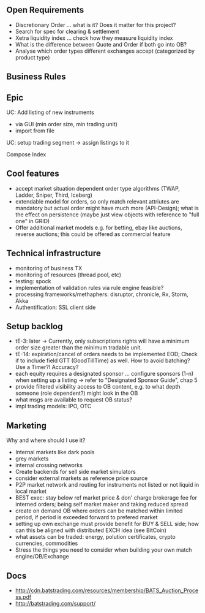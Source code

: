 Open Requirements
-----------------
- Discretionary Order ... what is it? Does it matter for this project?
- Search for spec for clearing & settlement
- Xetra liquidity index ... check how they measure liquidity index
- What is the difference between Quote and Order if both go into OB?
- Analyse which order types different exchanges accept (categorized by product type)

Business Rules
---------------


Epic
----
UC: Add listing of new instruments
- via GUI (min order size, min trading unit)
- import from file

UC: setup trading segment -> assign listings to it

Compose Index

Cool features
-------------
- accept market situation dependent order type algorithms (TWAP, Ladder, Sniper, Third, Iceberg)
- extendable model for orders, so only match relevant attriutes are mandatory but actual order might have much more (API-Design); what is the effect on persistence (maybe just view objects with reference to "full one" in GRID)
- Offer additional market models e.g. for betting, ebay like auctions, reverse auctions; this could be offered as commercial feature


Technical infrastructure
------------------------
- monitoring of business TX
- monitoring of resources (thread pool, etc)
- testing: spock
- implementation of validation rules via rule engine feasible?
- processing frameworks/methaphers: disruptor, chronicle, Rx, Storm, Akka
- Authentification: SSL client side


Setup backlog
-------------
- tE-3: later -> Currently, only subscriptions rights will have a minimum order size greater than the minimum tradable unit.
- tE-14: expiration/cancel of orders needs to be implemented EOD; Check if to include field GTT (GoodTillTime) as well. How to avoid batching? Use a Timer?! Accuracy?
- each equity requires a designated sponsor ... configure sponsors (1-n) when setting up a listing -> refer to "Designated Sponsor Guide", chap 5
- provide filtered visibility access to OB content, e.g. to what depth someone (role dependent?) might look in the OB
- what msgs are available to request OB status?
- impl trading models: IPO, OTC


Marketing
---------

Why and where should I use it?

- Internal markets like dark pools
- grey markets
- internal crossing networks
- Create backends for sell side market simulators
- consider external markets as reference price source
- P2P market network and routing for instruments not listed or not liquid in local market
- BEST exec: stay below ref market price & don' charge brokerage fee for interned orders; being self market maker and taking reduced spread
- create on demand OB where orders can be matched within limited period, if period is exceeded forward to prefered market
- setting up own exchange must provide benefit for BUY & SELL side; how can this be aligned with distributed EXCH idea (see BitCoin)
- what assets can be traded: energy, polution certificates, crypto currencies, commodities
- Stress the things you need to consider when building your own match engine/OB/Exchange


Docs
-----

- http://cdn.batstrading.com/resources/membership/BATS_Auction_Process.pdf
- http://batstrading.com/support/